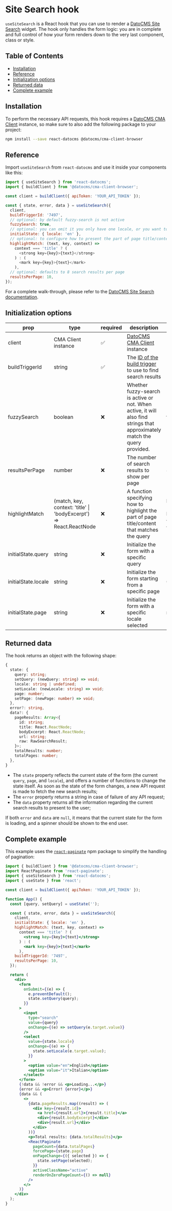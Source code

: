 # Site Search hook

`useSiteSearch` is a React hook that you can use to render a [DatoCMS Site Search](https://www.datocms.com/docs/site-search) widget.
The hook only handles the form logic: you are in complete and full control of how your form renders down to the very last component, class or style.

## Table of Contents

<!-- START doctoc generated TOC please keep comment here to allow auto update -->
<!-- DON'T EDIT THIS SECTION, INSTEAD RE-RUN doctoc TO UPDATE -->

- [Installation](#installation)
- [Reference](#reference)
- [Initialization options](#initialization-options)
- [Returned data](#returned-data)
- [Complete example](#complete-example)

<!-- END doctoc generated TOC please keep comment here to allow auto update -->

## Installation

To perform the necessary API requests, this hook requires a [DatoCMS CMA Client](https://www.datocms.com/docs/content-management-api/using-the-nodejs-clients) instance, so make sure to also add the following package to your project:

```bash
npm install --save react-datocms @datocms/cma-client-browser
```

## Reference

Import `useSiteSearch` from `react-datocms` and use it inside your components like this:

```js
import { useSiteSearch } from 'react-datocms';
import { buildClient } from '@datocms/cma-client-browser';

const client = buildClient({ apiToken: 'YOUR_API_TOKEN' });

const { state, error, data } = useSiteSearch({
  client,
  buildTriggerId: '7497',
  // optional: by default fuzzy-search is not active
  fuzzySearch: true,
  // optional: you can omit it you only have one locale, or you want to find results in every locale
  initialState: { locale: 'en' },
  // optional: to configure how to present the part of page title/content that matches the query
  highlightMatch: (text, key, context) =>
    context === 'title' ? (
      <strong key={key}>{text}</strong>
    ) : (
      <mark key={key}>{text}</mark>
    ),
  // optional: defaults to 8 search results per page
  resultsPerPage: 10,
});
```

For a complete walk-through, please refer to the [DatoCMS Site Search documentation](https://www.datocms.com/docs/site-search).

## Initialization options

| prop                | type                                                               | required           | description                                                                                                                                | default                                                    |
| ------------------- | ------------------------------------------------------------------ | ------------------ | ------------------------------------------------------------------------------------------------------------------------------------------ | ---------------------------------------------------------- |
| client              | CMA Client instance                                                | :white_check_mark: | [DatoCMS CMA Client](https://www.datocms.com/docs/content-management-api/using-the-nodejs-clients) instance                                |                                                            |
| buildTriggerId      | string                                                             | :white_check_mark: | The [ID of the build trigger](https://www.datocms.com/docs/site-search/base-integration#performing-searches) to use to find search results |                                                            |
| fuzzySearch         | boolean                                                            | :x:                | Whether fuzzy-search is active or not. When active, it will also find strings that approximately match the query provided.                 | false                                                      |
| resultsPerPage      | number                                                             | :x:                | The number of search results to show per page                                                                                              | 8                                                          |
| highlightMatch      | (match, key, context: 'title' \| 'bodyExcerpt') => React.ReactNode | :x:                | A function specifying how to highlight the part of page title/content that matches the query                                               | (text, key) => (&lt;mark key={key}&gt;{text}&lt;/mark&gt;) |
| initialState.query  | string                                                             | :x:                | Initialize the form with a specific query                                                                                                  | ''                                                         |
| initialState.locale | string                                                             | :x:                | Initialize the form starting from a specific page                                                                                          | 0                                                          |
| initialState.page   | string                                                             | :x:                | Initialize the form with a specific locale selected                                                                                        | null                                                       |

## Returned data

The hook returns an object with the following shape:

```typescript
{
  state: {
    query: string;
    setQuery: (newQuery: string) => void;
    locale: string | undefined;
    setLocale: (newLocale: string) => void;
    page: number;
    setPage: (newPage: number) => void;
  },
  error?: string,
  data?: {
    pageResults: Array<{
      id: string;
      title: React.ReactNode;
      bodyExcerpt: React.ReactNode;
      url: string;
      raw: RawSearchResult;
    }>;
    totalResults: number;
    totalPages: number;
  },
}
```

- The `state` property reflects the current state of the form (the current `query`, `page`, and `locale`), and offers a number of functions to change the state itself. As soon as the state of the form changes, a new API request is made to fetch the new search results;
- The `error` property returns a string in case of failure of any API request;
- The `data` property returns all the information regarding the current search results to present to the user;

If both `error` and `data` are `null`, it means that the current state for the form is loading, and a spinner should be shown to the end user.

## Complete example

This example uses the [`react-paginate`](https://www.npmjs.com/package/react-paginate) npm package to simplify the handling of pagination:

```jsx
import { buildClient } from '@datocms/cma-client-browser';
import ReactPaginate from 'react-paginate';
import { useSiteSearch } from 'react-datocms';
import { useState } from 'react';

const client = buildClient({ apiToken: 'YOUR_API_TOKEN' });

function App() {
  const [query, setQuery] = useState('');

  const { state, error, data } = useSiteSearch({
    client,
    initialState: { locale: 'en' },
    highlightMatch: (text, key, context) =>
      context === 'title' ? (
        <strong key={key}>{text}</strong>
      ) : (
        <mark key={key}>{text}</mark>
      ),
    buildTriggerId: '7497',
    resultsPerPage: 10,
  });

  return (
    <div>
      <form
        onSubmit={(e) => {
          e.preventDefault();
          state.setQuery(query);
        }}
      >
        <input
          type="search"
          value={query}
          onChange={(e) => setQuery(e.target.value)}
        />
        <select
          value={state.locale}
          onChange={(e) => {
            state.setLocale(e.target.value);
          }}
        >
          <option value="en">English</option>
          <option value="it">Italian</option>
        </select>
      </form>
      {!data && !error && <p>Loading...</p>}
      {error && <p>Error! {error}</p>}
      {data && (
        <>
          {data.pageResults.map((result) => (
            <div key={result.id}>
              <a href={result.url}>{result.title}</a>
              <div>{result.bodyExcerpt}</div>
              <div>{result.url}</div>
            </div>
          ))}
          <p>Total results: {data.totalResults}</p>
          <ReactPaginate
            pageCount={data.totalPages}
            forcePage={state.page}
            onPageChange={({ selected }) => {
              state.setPage(selected);
            }}
            activeClassName="active"
            renderOnZeroPageCount={() => null}
          />
        </>
      )}
    </div>
  );
}
```

